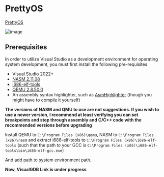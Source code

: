 
 # PrettyOS
 [PrettyOS](https://sourceforge.net/projects/prettyos/)

 ![image](https://github.com/pdpdds/PrettyOS/assets/1445129/b6b019c9-13df-4c4d-a554-5ae2ae5a808a)

## Prerequisites

In order to utilize Visual Studio as a development environment for operating system development, you must first install the following pre-requisites

* Visual Studio 2022+
* [NASM 2.11.08](https://www.nasm.us/pub/nasm/releasebuilds/2.11.08/win32/nasm-2.11.08-installer.exe)
* [i686-elf-tools](https://github.com/lordmilko/i686-elf-tools)
* [QEMU 2.8.50.0](https://qemu.weilnetz.de/w32/2017/qemu-w32-setup-20170113.exe)
* An assembly syntax highlighter, such as [AsmHighlighter](https://github.com/Trass3r/AsmHighlighter) (though you might have to compile it yourself)

**The versions of NASM and QMU to use are not suggestions. If you wish to use a newer version, I recommend at least verifying you can set breakpoints and step through assembly and C/C++ code with the recommended versions before upgrading**

Install QEMU to `C:\Program Files (x86)\qemu`, NASM to `C:\Program Files (x86)\nasm` and extract i686-elf-tools to `C:\Program Files (x86)\i686-elf-tools` (such that the path to your GCC is `C:\Program Files (x86)\i686-elf-tools\bin\i686-elf-gcc.exe`)

And add path to system environment path.

**Now, VisualGDB Link is under progress**

